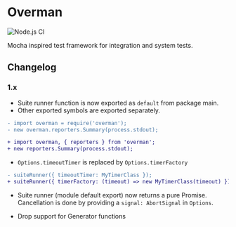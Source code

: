 # Overman

![Node.js CI](https://github.com/per-gron/overman/workflows/Node.js%20CI/badge.svg)

Mocha inspired test framework for integration and system tests.

## Changelog

### 1.x

- Suite runner function is now exported as `default` from package main.
- Other exported symbols are exported separately.

```diff
- import overman = require('overman');
- new overman.reporters.Summary(process.stdout);

+ import overman, { reporters } from 'overman';
+ new reporters.Summary(process.stdout);
```

- `Options.timeoutTimer` is replaced by `Options.timerFactory`

```diff
- suiteRunner({ timeoutTimer: MyTimerClass });
+ suiteRunner({ timerFactory: (timeout) => new MyTimerClass(timeout) });
```

- Suite runner (module default export) now returns a pure Promise. Cancellation is done by providing a `signal: AbortSignal` in `Options`.

- Drop support for Generator functions

